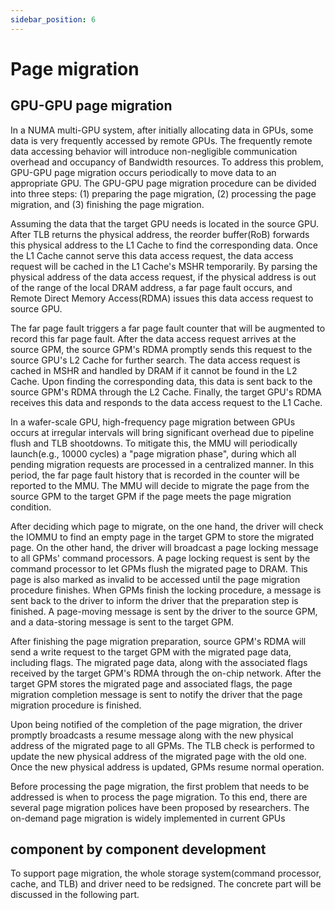 ```yaml
---
sidebar_position: 6
---
```


# Page migration

## GPU-GPU page migration
In a NUMA multi-GPU system, after initially allocating data in GPUs, some data is very frequently accessed by remote GPUs. The frequently remote data accessing behavior will introduce non-negligible communication overhead and occupancy of Bandwidth resources. To address this problem, GPU-GPU page migration occurs periodically to move data to an appropriate GPU. The GPU-GPU page migration procedure can be divided into three steps: (1) preparing the page migration, (2) processing the page migration, and (3) finishing the page migration.

Assuming the data that the target GPU needs is located in the source GPU. After TLB returns the physical address, the reorder buffer(RoB) forwards this physical address to the L1 Cache to find the corresponding data. Once the L1 Cache cannot serve this data access request, the data access request will be cached in the L1 Cache's MSHR temporarily. By parsing the physical address of the data access request, if the physical address is out of the range of the local DRAM address, a far page fault occurs, and Remote Direct Memory Access(RDMA) issues this data access request to source GPU. 

The far page fault triggers a far page fault counter that will be augmented to record this far page fault. After the data access request arrives at the source GPM, the source GPM's RDMA promptly sends this request to the source GPU's L2 Cache for further search. The data access request is cached in MSHR and handled by DRAM if it cannot be found in the L2 Cache. Upon finding the corresponding data, this data is sent back to the source GPM's RDMA through the L2 Cache. Finally, the target GPU's RDMA receives this data and responds to the data access request to the L1 Cache. 

In a wafer-scale GPU, high-frequency page migration between GPUs occurs at irregular intervals will bring significant overhead due to pipeline flush and TLB shootdowns. To mitigate this, the MMU will periodically launch(e.g., 10000 cycles) a "page migration phase", during which all pending migration requests are processed in a centralized manner. In this period, the far page fault history that is recorded in the counter will be reported to the MMU. The MMU will decide to migrate the page from the source GPM to the target GPM if the page meets the page migration condition. 

After deciding which page to migrate, on the one hand, the driver will check the IOMMU to find an empty page in the target GPM to store the migrated page. On the other hand, the driver will broadcast a page locking message to all GPMs' command processors. A page locking request is sent by the command processor to let GPMs flush the migrated page to DRAM. This page is also marked as invalid to be accessed until the page migration procedure finishes. When GPMs finish the locking procedure, a message is sent back to the driver to inform the driver that the preparation step is finished. A page-moving message is sent by the driver to the source GPM, and a data-storing message is sent to the target GPM. 

After finishing the page migration preparation, source GPM's RDMA will send a write request to the target GPM with the migrated page data, including flags. The migrated page data, along with the associated flags received by the target GPM's RDMA through the on-chip network. After the target GPM stores the migrated page and associated flags, the page migration completion message is sent to notify the driver that the page migration procedure is finished.  

Upon being notified of the completion of the page migration, the driver promptly broadcasts a resume message along with the new physical address of the migrated page to all GPMs. The TLB check is performed to update the new physical address of the migrated page with the old one. Once the new physical address is updated, GPMs resume normal operation.

Before processing the page migration, the first problem that needs to be addressed is when to process the page migration. To this end, there are several page migration polices have been proposed by researchers. The on-demand page migration is widely implemented in current GPUs

## component by component development
To support page migration, the whole storage system(command processor, cache, and TLB) and driver need to be redsigned. The concrete part will be discussed in the following part.

<!-- ### TLB design -->

